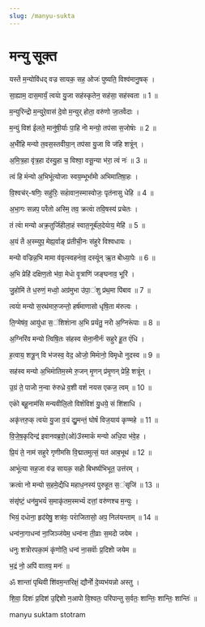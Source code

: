 ```yaml
---
slug: /manyu-sukta
---
```


# मन्यु सूक्त

यस्ते॓ म॒न्योवि॑धद् वज्र सायक॒ सह॒ ओजः॑ पुष्यति॒ विश्व॑मानु॒षक् ।

सा॒ह्याम॒ दास॒मार्यं॒ त्वया॓ यु॒जा सह॑स्कृतेन॒ सह॑सा॒ सह॑स्वता ॥ 1 ॥

म॒न्युरिन्द्रो॓ म॒न्युरे॒वास॑ दे॒वो म॒न्युर् होता॒ वरु॑णो जा॒तवे॓दाः ।

म॒न्युं विश॑ ईलते॒ मानु॑षी॒र्याः पा॒हि नो॓ मन्यो॒ तप॑सा स॒जोषा॓ः ॥ 2 ॥

अ॒भी॓हि मन्यो त॒वस॒स्तवी॓या॒न् तप॑सा यु॒जा वि ज॑हि शत्रू॓न् ।

अ॒मि॒त्र॒हा वृ॑त्र॒हा द॑स्यु॒हा च॒ विश्वा॒ वसू॒न्या भ॑रा॒ त्वं नः॑ ॥ 3 ॥

त्वं हि म॓न्यो अ॒भिभू॓त्योजाः स्वय॒म्भूर्भामो॓ अभिमातिषा॒हः ।

वि॒श्वच॑र्-षणिः॒ सहु॑रिः॒ सहा॓वान॒स्मास्वोजः॒ पृत॑नासु धेहि ॥ 4 ॥

अ॒भा॒गः सन्नप॒ परे॓तो अस्मि॒ तव॒ क्रत्वा॓ तवि॒षस्य॑ प्रचेतः ।

तं त्वा॓ मन्यो अक्र॒तुर्जि॑हीला॒हं स्वात॒नूर्ब॑ल॒देया॓य॒ मेहि॑ ॥ 5 ॥

अ॒यं ते॓ अ॒स्म्युप॒ मेह्य॒र्वाङ् प्र॑तीची॒नः स॑हुरे विश्वधायः ।

मन्यो॓ वज्रिन्न॒भि मामा व॑वृत्स्वहना॓व॒ दस्यू॓न् ऋ॒त बो॓ध्या॒पेः ॥ 6 ॥

अ॒भि प्रेहि॑ दक्षिण॒तो भ॑वा॒ मेधा॓ वृ॒त्राणि॑ जङ्घनाव॒ भूरि॑ ।

जु॒होमि॑ ते ध॒रुणं॒ मध्वो॒ अग्र॑मुभा उ॑पा॒ंशु प्र॑थ॒मा पि॑बाव ॥ 7 ॥

त्वया॓ मन्यो स॒रथ॑मारु॒जन्तो॒ हर्ष॑माणासो धृषि॒ता म॑रुत्वः ।

ति॒ग्मेष॑व॒ आयु॑धा स॒ंशिशा॓ना अ॒भि प्रयं॓तु॒ नरो॓ अ॒ग्निरू॓पाः ॥ 8 ॥

अ॒ग्निरि॑व मन्यो त्विषि॒तः स॑हस्व सेना॒नीर्नः॑ सहुरे हू॒त ए॓धि ।

ह॒त्वाय॒ शत्रू॒न् वि भ॑जस्व॒ वेद॒ ओजो॒ मिमा॓नो॒ विमृधो॓ नुदस्व ॥ 9 ॥

सह॑स्व मन्यो अ॒भिमा॓तिम॒स्मे रु॒जन् मृ॒णन् प्र॑मृ॒णन् प्रेहि॒ शत्रू॓न् ।

उ॒ग्रं ते॒ पाजो॓ न॒न्वा रु॑रुध्रे व॒शी वशं॓ नयस एकज॒ त्वम् ॥ 10 ॥

एको॓ बहू॒नाम॑सि मन्यवीलि॒तो विशं॓विशं यु॒धये॒ सं शि॑शाधि ।

अकृ॑त्तरु॒क् त्वया॓ यु॒जा व॒यं द्यु॒मन्तं॒ घोषं॓ विज॒याय॑ कृण्महे ॥ 11 ॥

वि॒जे॒ष॒कृदिन्द्र॑ इवानवब्र॒वो॒(ओ)3॑स्माकं॓ मन्यो अधि॒पा भ॑वे॒ह ।

प्रि॒यं ते॒ नाम॑ सहुरे गृणीमसि वि॒द्मातमुत्सं॒ यत॑ आब॒भूथ॑ ॥ 12 ॥

आभू॓त्या सह॒जा व॑ज्र सायक॒ सहो॓ बिभर्ष्यभिभूत॒ उत्त॑रम् ।

क्रत्वा॓ नो मन्यो स॒हमे॒द्ये॓धि महाध॒नस्य॑ पुरुहूत स॒ंसृजि॑ ॥ 13 ॥

संसृ॑ष्टं॒ धन॑मु॒भयं॓ स॒माकृ॑तम॒स्मभ्यं॓ दत्तां॒ वरु॑णश्च म॒न्युः ।

भियं॒ दधा॓ना॒ हृद॑येषु॒ शत्र॑वः॒ परा॓जितासो॒ अप॒ निल॑यन्ताम् ॥ 14 ॥

धन्व॑ना॒गाधन्व॑ ना॒जिञ्ज॑येम॒ धन्व॑ना ती॒व्राः स॒मदो॓ जयेम ।

धनुः शत्रो॓रपका॒मं कृ॑णोति॒ धन्व॑ ना॒सर्वा॓ः प्र॒दिशो॓ जयेम ॥

भ॒द्रं नो॒ अपि॑ वातय॒ मनः॑ ॥

ॐ शान्ता॑ पृथिवी शि॑वम॒न्तरिक्षं॒ द्यौर्नो॓ दे॒व्यभ॑यन्नो अस्तु ।

शि॒वा॒ दिशः॑ प्र॒दिश॑ उ॒द्दिशो॓ न॒आपो॓ वि॒श्वतः॒ परि॑पान्तु स॒र्वतः॒ शान्तिः॒ शान्तिः॒ शान्तिः॑ ॥

<span class='index-text'> manyu suktam stotram </span>